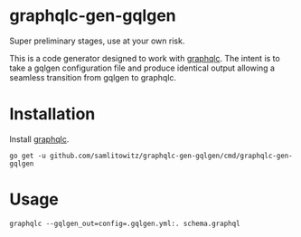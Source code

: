 # graphqlc-gen-gqlgen

Super preliminary stages, use at your own risk.

This is a code generator designed to work with [graphqlc](https://github.com/samlitowitz/graphqlc).
The intent is to take a gqlgen configuration file and produce identical output allowing a seamless transition from gqlgen to graphqlc.

# Installation
Install [graphqlc](https://github.com/samlitowitz/graphqlc).

`go get -u github.com/samlitowitz/graphqlc-gen-gqlgen/cmd/graphqlc-gen-gqlgen`


# Usage
`graphqlc --gqlgen_out=config=.gqlgen.yml:. schema.graphql`

